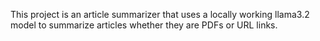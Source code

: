 This project is an article summarizer that uses a locally working llama3.2 model
to summarize articles whether they are PDFs or URL links.
